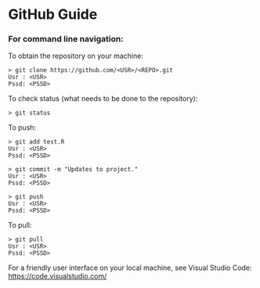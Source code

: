 # GitHub Guide

### For command line navigation:

To obtain the repository on your machine:

```
> git clone https://github.com/<USR>/<REPO>.git
Usr : <USR>
Pssd: <PSSD>
```

To check status (what needs to be done to the repository):

```
> git status
```

To push:

```
> git add test.R
Usr : <USR>
Pssd: <PSSD>

> git commit -m "Updates to project."
Usr : <USR>
Pssd: <PSSD>

> git push
Usr : <USR>
Pssd: <PSSD>
```

To pull:

```
> git pull
Usr : <USR>
Pssd: <PSSD>
```

For a friendly user interface on your local machine, see Visual Studio Code: https://code.visualstudio.com/